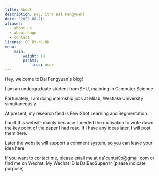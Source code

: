 ```yaml
---
title: About
description: Hey, it's Dai Fengyuan!
date: '2022-08-21'
aliases:
  - about-us
  - about-hugo
  - contact
license: CC BY-NC-ND
menu:
    main: 
        weight: 10
        params:
            icon: user
---
```


Hey, welcome to Dai Fengyuan's blog!

I am an undergraduate student from SHU, majoring in Computer Science. 

Fortunately, I am doing internship jobs at Milab, Westlake University simultaneously. 

At present, my research field is Few-Shot Learning and Segmentation. 

I built this website mainly because I needed the motivation to write down the key point of the paper I had read. If I have any ideas later, I will post them here.

Later the website will support a comment system, so you can leave your idea here.

If you want to contact me, please email me at da1cantst0p@gmail.com or find me on Wechat. My Wechat ID is DaiBaoSuperrrr (please indicate purpose) 

